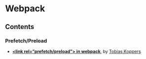# Webpack

## Contents

### Prefetch/Preload

* **[&lt;link rel=”prefetch/preload”&gt; in webpack](https://medium.com/webpack/link-rel-prefetch-preload-in-webpack-51a52358f84c)**, by [Tobias Koppers](https://medium.com/@sokra)
